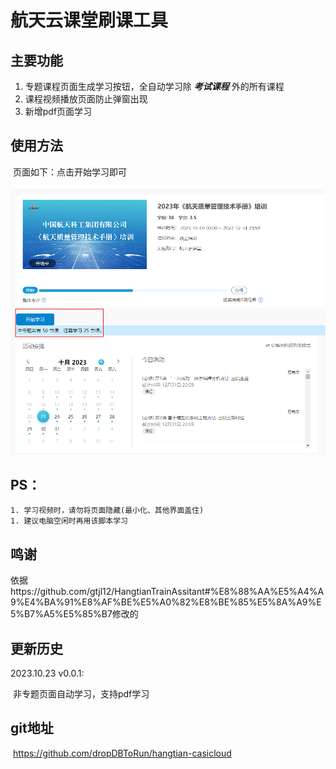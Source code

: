 # 航天云课堂刷课工具

## 主要功能

1. 专题课程页面生成学习按钮，全自动学习除 ***考试课程*** 外的所有课程
2. 课程视频播放页面防止弹窗出现
3. 新增pdf页面学习

## 使用方法

​	页面如下：点击开始学习即可

![image-20231023213052653](https://github.com/dropDBToRun/hangtian-casicloud/raw/main/images/image-20231023213052653.png)

## PS：

	1. 学习视频时，请勿将页面隐藏(最小化、其他界面盖住)
	1. 建议电脑空闲时再用该脚本学习

## 鸣谢

依据https://github.com/gtjl12/HangtianTrainAssitant#%E8%88%AA%E5%A4%A9%E4%BA%91%E8%AF%BE%E5%A0%82%E8%BE%85%E5%8A%A9%E5%B7%A5%E5%85%B7修改的

## 更新历史

2023.10.23 v0.0.1:

​	非专题页面自动学习，支持pdf学习

## git地址

​	https://github.com/dropDBToRun/hangtian-casicloud
